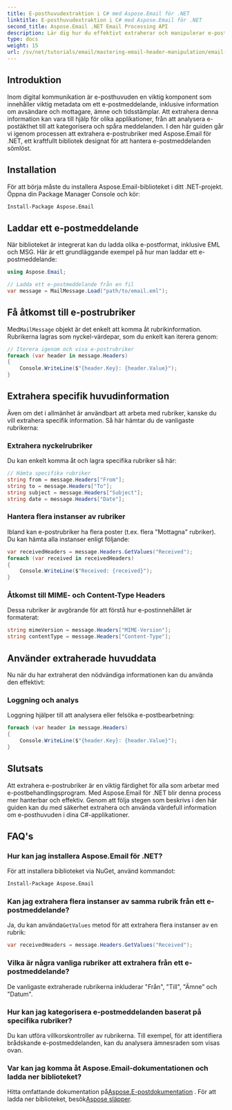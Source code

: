 ```yaml
---
title: E-posthuvudextraktion i C# med Aspose.Email för .NET
linktitle: E-posthuvudextraktion i C# med Aspose.Email för .NET
second_title: Aspose.Email .NET Email Processing API
description: Lär dig hur du effektivt extraherar och manipulerar e-postrubriker i dina C#-applikationer med hjälp av det kraftfulla Aspose.Email for .NET-biblioteket. Den här omfattande guiden ger steg-för-steg-instruktioner för att komma åt nyckelhuvudinformation.
type: docs
weight: 15
url: /sv/net/tutorials/email/mastering-email-header-manipulation/email-header-extraction/
---
```

## Introduktion

Inom digital kommunikation är e-posthuvuden en viktig komponent som innehåller viktig metadata om ett e-postmeddelande, inklusive information om avsändare och mottagare, ämne och tidsstämplar. Att extrahera denna information kan vara till hjälp för olika applikationer, från att analysera e-postäkthet till att kategorisera och spåra meddelanden. I den här guiden går vi igenom processen att extrahera e-postrubriker med Aspose.Email för .NET, ett kraftfullt bibliotek designat för att hantera e-postmeddelanden sömlöst.

## Installation

För att börja måste du installera Aspose.Email-biblioteket i ditt .NET-projekt. Öppna din Package Manager Console och kör:

```bash
Install-Package Aspose.Email
```

## Laddar ett e-postmeddelande

När biblioteket är integrerat kan du ladda olika e-postformat, inklusive EML och MSG. Här är ett grundläggande exempel på hur man laddar ett e-postmeddelande:

```csharp
using Aspose.Email;

// Ladda ett e-postmeddelande från en fil
var message = MailMessage.Load("path/to/email.eml");
```

## Få åtkomst till e-postrubriker

 Med`MailMessage` objekt är det enkelt att komma åt rubrikinformation. Rubrikerna lagras som nyckel-värdepar, som du enkelt kan iterera genom:

```csharp
// Iterera igenom och visa e-postrubriker
foreach (var header in message.Headers)
{
    Console.WriteLine($"{header.Key}: {header.Value}");
}
```

## Extrahera specifik huvudinformation

Även om det i allmänhet är användbart att arbeta med rubriker, kanske du vill extrahera specifik information. Så här hämtar du de vanligaste rubrikerna:

### Extrahera nyckelrubriker

Du kan enkelt komma åt och lagra specifika rubriker så här:

```csharp
// Hämta specifika rubriker
string from = message.Headers["From"];
string to = message.Headers["To"];
string subject = message.Headers["Subject"];
string date = message.Headers["Date"];
```

### Hantera flera instanser av rubriker

Ibland kan e-postrubriker ha flera poster (t.ex. flera "Mottagna" rubriker). Du kan hämta alla instanser enligt följande:

```csharp
var receivedHeaders = message.Headers.GetValues("Received");
foreach (var received in receivedHeaders)
{
    Console.WriteLine($"Received: {received}");
}
```

### Åtkomst till MIME- och Content-Type Headers

Dessa rubriker är avgörande för att förstå hur e-postinnehållet är formaterat:

```csharp
string mimeVersion = message.Headers["MIME-Version"];
string contentType = message.Headers["Content-Type"];
```

## Använder extraherade huvuddata

Nu när du har extraherat den nödvändiga informationen kan du använda den effektivt:

### Loggning och analys

Loggning hjälper till att analysera eller felsöka e-postbearbetning:

```csharp
foreach (var header in message.Headers)
{
    Console.WriteLine($"{header.Key}: {header.Value}");
}
```

## Slutsats

Att extrahera e-postrubriker är en viktig färdighet för alla som arbetar med e-postbehandlingsprogram. Med Aspose.Email för .NET blir denna process mer hanterbar och effektiv. Genom att följa stegen som beskrivs i den här guiden kan du med säkerhet extrahera och använda värdefull information om e-posthuvuden i dina C#-applikationer.

## FAQ's

### Hur kan jag installera Aspose.Email för .NET?

För att installera biblioteket via NuGet, använd kommandot:
```bash
Install-Package Aspose.Email
```

### Kan jag extrahera flera instanser av samma rubrik från ett e-postmeddelande?

 Ja, du kan använda`GetValues` metod för att extrahera flera instanser av en rubrik:
```csharp
var receivedHeaders = message.Headers.GetValues("Received");
```

### Vilka är några vanliga rubriker att extrahera från ett e-postmeddelande?

De vanligaste extraherade rubrikerna inkluderar "Från", "Till", "Ämne" och "Datum".

### Hur kan jag kategorisera e-postmeddelanden baserat på specifika rubriker?

Du kan utföra villkorskontroller av rubrikerna. Till exempel, för att identifiera brådskande e-postmeddelanden, kan du analysera ämnesraden som visas ovan.

### Var kan jag komma åt Aspose.Email-dokumentationen och ladda ner biblioteket?

 Hitta omfattande dokumentation på[Aspose.E-postdokumentation](https://reference.aspose.com/email/net/) . För att ladda ner biblioteket, besök[Aspose släpper](https://releases.aspose.com/email/net/).